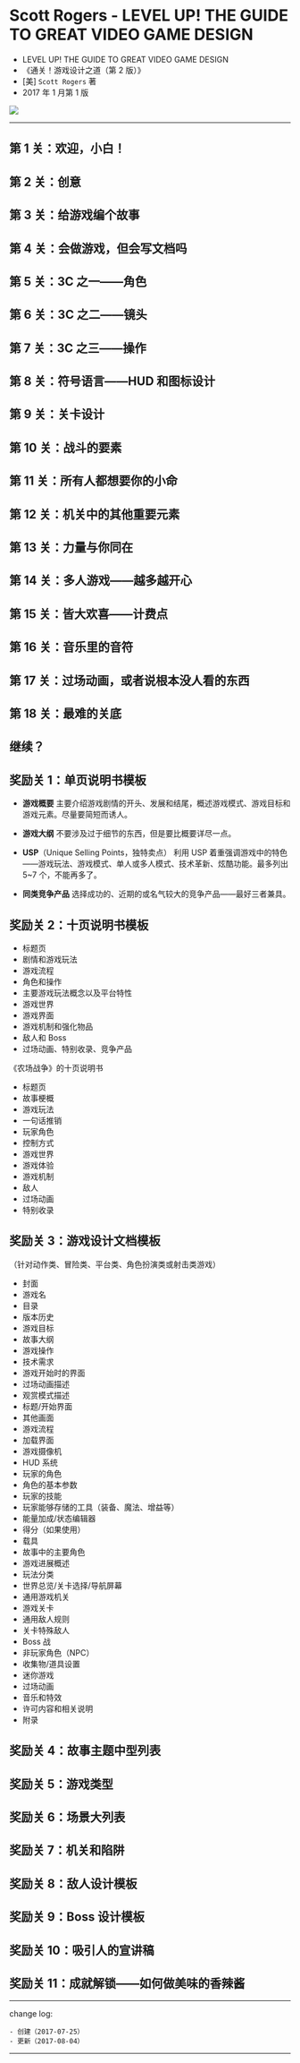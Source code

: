 # Scott Rogers - LEVEL UP! THE GUIDE TO GREAT VIDEO GAME DESIGN

* LEVEL UP! THE GUIDE TO GREAT VIDEO GAME DESIGN
* 《通关！游戏设计之道（第 2 版）》
* [美] `Scott Rogers` 著
* 2017 年 1 月第 1 版

![](media/15009967089064.jpg)

-------

## 第 1 关：欢迎，小白！

## 第 2 关：创意

## 第 3 关：给游戏编个故事

## 第 4 关：会做游戏，但会写文档吗

## 第 5 关：3C 之一——角色

## 第 6 关：3C 之二——镜头

## 第 7 关：3C 之三——操作

## 第 8 关：符号语言——HUD 和图标设计

## 第 9 关：关卡设计

## 第 10 关：战斗的要素

## 第 11 关：所有人都想要你的小命

## 第 12 关：机关中的其他重要元素

## 第 13 关：力量与你同在

## 第 14 关：多人游戏——越多越开心

## 第 15 关：皆大欢喜——计费点

## 第 16 关：音乐里的音符

## 第 17 关：过场动画，或者说根本没人看的东西

## 第 18 关：最难的关底

## 继续？

## 奖励关 1：单页说明书模板

* **游戏概要**
主要介绍游戏剧情的开头、发展和结尾，概述游戏模式、游戏目标和游戏元素。尽量要简短而诱人。

* **游戏大纲**
不要涉及过于细节的东西，但是要比概要详尽一点。

* **USP**（Unique Selling Points，独特卖点）
利用 USP 着重强调游戏中的特色——游戏玩法、游戏模式、单人或多人模式、技术革新、炫酷功能。最多列出 5~7 个，不能再多了。

* **同类竞争产品**
选择成功的、近期的或名气较大的竞争产品——最好三者兼具。

## 奖励关 2：十页说明书模板

* 标题页
* 剧情和游戏玩法
* 游戏流程
* 角色和操作
* 主要游戏玩法概念以及平台特性
* 游戏世界
* 游戏界面
* 游戏机制和强化物品
* 敌人和 Boss
* 过场动画、特别收录、竞争产品

《农场战争》的十页说明书

* 标题页
* 故事梗概
* 游戏玩法
* 一句话推销
* 玩家角色
* 控制方式
* 游戏世界
* 游戏体验
* 游戏机制
* 敌人
* 过场动画
* 特别收录

## 奖励关 3：游戏设计文档模板

（针对动作类、冒险类、平台类、角色扮演类或射击类游戏）

* 封面
* 游戏名
* 目录
* 版本历史
* 游戏目标
* 故事大纲
* 游戏操作
* 技术需求
* 游戏开始时的界面
* 过场动画描述
* 观赏模式描述
* 标题/开始界面
* 其他画面
* 游戏流程
* 加载界面
* 游戏摄像机
* HUD 系统
* 玩家的角色
* 角色的基本参数
* 玩家的技能
* 玩家能够存储的工具（装备、魔法、增益等）
* 能量加成/状态编辑器
* 得分（如果使用）
* 载具
* 故事中的主要角色
* 游戏进展概述
* 玩法分类
* 世界总览/关卡选择/导航屏幕
* 通用游戏机关
* 游戏关卡
* 通用敌人规则
* 关卡特殊敌人
* Boss 战
* 非玩家角色（NPC）
* 收集物/道具设置
* 迷你游戏
* 过场动画
* 音乐和特效
* 许可内容和相关说明
* 附录

## 奖励关 4：故事主题中型列表
## 奖励关 5：游戏类型
## 奖励关 6：场景大列表
## 奖励关 7：机关和陷阱
## 奖励关 8：敌人设计模板
## 奖励关 9：Boss 设计模板
## 奖励关 10：吸引人的宣讲稿
## 奖励关 11：成就解锁——如何做美味的香辣酱

---

change log: 

	- 创建（2017-07-25）
	- 更新（2017-08-04）

---


